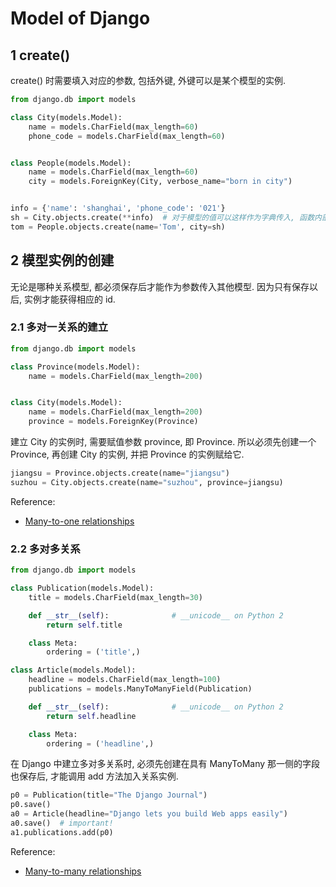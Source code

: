 # Model of Django

## 1 create()

create() 时需要填入对应的参数, 包括外键, 外键可以是某个模型的实例.

```Python
from django.db import models

class City(models.Model):
    name = models.CharField(max_length=60)
    phone_code = models.CharField(max_length=60)


class People(models.Model):
    name = models.CharField(max_length=60)
    city = models.ForeignKey(City, verbose_name="born in city")


info = {'name': 'shanghai', 'phone_code': '021'}
sh = City.objects.create(**info)  # 对于模型的值可以这样作为字典传入, 函数内部 unpack)
tom = People.objects.create(name='Tom', city=sh)
```
    
## 2 模型实例的创建

无论是哪种关系模型, 都必须保存后才能作为参数传入其他模型. 因为只有保存以后, 实例才能获得相应的 id.

### 2.1 多对一关系的建立

```Python
from django.db import models

class Province(models.Model):
    name = models.CharField(max_length=200)


class City(models.Model):
    name = models.CharField(max_length=200)
    province = models.ForeignKey(Province)
```

建立 City 的实例时, 需要赋值参数 province, 即 Province. 所以必须先创建一个 Province, 再创建 City 的实例, 并把 Province 的实例赋给它.

```Python
jiangsu = Province.objects.create(name="jiangsu")
suzhou = City.objects.create(name="suzhou", province=jiangsu)
```

Reference:

- [Many-to-one relationships](https://docs.djangoproject.com/en/1.10/topics/db/examples/many_to_one/)

### 2.2 多对多关系

```Python
from django.db import models

class Publication(models.Model):
    title = models.CharField(max_length=30)

    def __str__(self):              # __unicode__ on Python 2
        return self.title

    class Meta:
        ordering = ('title',)

class Article(models.Model):
    headline = models.CharField(max_length=100)
    publications = models.ManyToManyField(Publication)

    def __str__(self):              # __unicode__ on Python 2
        return self.headline

    class Meta:
        ordering = ('headline',)
```

在 Django 中建立多对多关系时, 必须先创建在具有 ManyToMany 那一侧的字段也保存后, 才能调用 add 方法加入关系实例.

```Python
p0 = Publication(title="The Django Journal")
p0.save()
a0 = Article(headline="Django lets you build Web apps easily")
a0.save()  # important!
a1.publications.add(p0)
```
Reference:

- [Many-to-many relationships](https://docs.djangoproject.com/en/1.10/topics/db/examples/many_to_many/)

